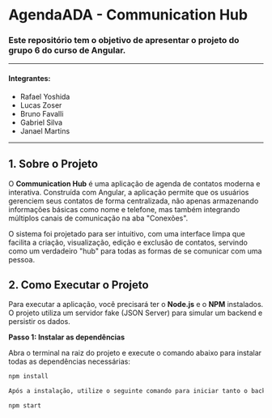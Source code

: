 # AgendaADA - Communication Hub

### Este repositório tem o objetivo de apresentar o projeto do grupo 6 do curso de Angular.
---
#### Integrantes:
- Rafael Yoshida 
- Lucas Zoser
- Bruno Favalli
- Gabriel Silva
- Janael Martins
---

## 1. Sobre o Projeto

O **Communication Hub** é uma aplicação de agenda de contatos moderna e interativa. Construída com Angular, a aplicação permite que os usuários gerenciem seus contatos de forma centralizada, não apenas armazenando informações básicas como nome e telefone, mas também integrando múltiplos canais de comunicação na aba "Conexões".

O sistema foi projetado para ser intuitivo, com uma interface limpa que facilita a criação, visualização, edição e exclusão de contatos, servindo como um verdadeiro "hub" para todas as formas de se comunicar com uma pessoa.

## 2. Como Executar o Projeto

Para executar a aplicação, você precisará ter o **Node.js** e o **NPM** instalados. O projeto utiliza um servidor fake (JSON Server) para simular um backend e persistir os dados.

**Passo 1: Instalar as dependências**

Abra o terminal na raiz do projeto e execute o comando abaixo para instalar todas as dependências necessárias:
```bash
npm install

Após a instalação, utilize o seguinte comando para iniciar tanto o backend (JSON Server) quanto o frontend (Angular) simultaneamente:

npm start
```
